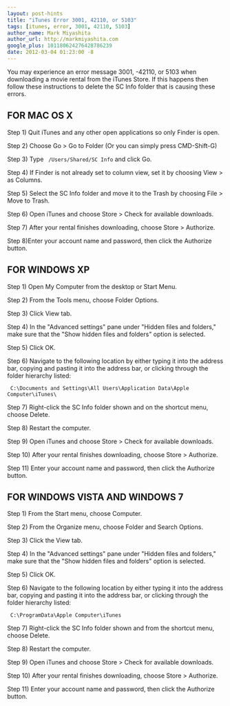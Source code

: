 ```yaml
---
layout: post-hints
title: "iTunes Error 3001, 42110, or 5103"
tags: [itunes, error, 3001, 42110, 5103]
author_name: Mark Miyashita
author_url: http://markmiyashita.com
google_plus: 101180624276428786239
date: 2012-03-04 01:23:00 -8
---
```


You may experience an error message 3001, -42110, or 5103  when downloading a movie rental from the iTunes Store. If this happens then follow these instructions to delete the SC Info folder that is causing these errors.

## FOR MAC OS X

Step 1) Quit iTunes and any other open applications so only Finder is open.

Step 2) Choose Go > Go to Folder (Or you can simply press CMD-Shift-G)

Step 3) Type <code> /Users/Shared/SC Info</code> and click Go.

Step 4) If Finder is not already set to column view, set it by choosing View > as Columns.

Step 5) Select the SC Info folder and move it to the Trash by choosing File > Move to Trash.

Step 6) Open iTunes and choose Store > Check for available downloads.

Step 7) After your rental finishes downloading, choose Store > Authorize.

Step 8)Enter your account name and password, then click the Authorize button.

## FOR WINDOWS XP

Step 1) Open My Computer from the desktop or Start Menu.

Step 2) From the Tools menu, choose Folder Options.

Step 3) Click View tab.

Step 4) In the "Advanced settings" pane under "Hidden files and folders," make sure that the "Show hidden files and folders" option is selected.

Step 5) Click OK.

Step 6) Navigate to the following location by either typing it into the address bar, copying and pasting it into the address bar, or clicking through the folder hierarchy listed:

<code> C:\Documents and Settings\All Users\Application Data\Apple Computer\iTunes\ </code>

Step 7) Right-click the SC Info folder shown and on the shortcut menu, choose Delete.

Step 8) Restart the computer.

Step 9) Open iTunes and choose Store > Check for available downloads.

Step 10) After your rental finishes downloading, choose Store > Authorize.

Step 11) Enter your account name and password, then click the Authorize button.

## FOR WINDOWS VISTA AND WINDOWS 7

Step 1) From the Start menu, choose Computer.

Step 2) From the Organize menu, choose Folder and Search Options.

Step 3) Click the View tab.

Step 4) In the "Advanced settings" pane under "Hidden files and folders," make sure that the "Show hidden files and folders" option is selected.

Step 5) Click OK.

Step 6) Navigate to the following location by either typing it into the address bar, copying and pasting it into the address bar, or clicking through the folder hierarchy listed:

<code> C:\ProgramData\Apple Computer\iTunes </code>

Step 7) Right-click the SC Info folder shown and from the shortcut menu, choose Delete.

Step 8) Restart the computer.

Step 9) Open iTunes and choose Store > Check for available downloads.

Step 10) After your rental finishes downloading, choose Store > Authorize.

Step 11) Enter your account name and password, then click the Authorize button.
